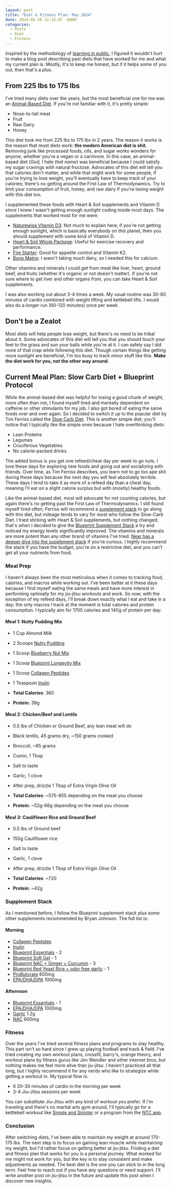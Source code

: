 ```yaml
---
layout: post
title: "Diet & Fitness Plan: May 2024"
date: 2024-05-26 12:33:07 -0800
categories:
  - Posts
  - Diet
  - Fitness
---
```


Inspired by the methodology of [learning in public](https://www.swyx.io/learn-in-public), I figured it wouldn't hurt to make a blog post describing past diets that have worked for me and what my current plan is. Mostly, it's to keep me honest, but if it helps some of you out, then that's a plus.

## From 225 lbs to 175 lbs

I've tried many diets over the years, but the most beneficial one for me was an [Animal-Based Diet](https://www.paulsaladinomd.co/ab-guide). If you're not familiar with it, it's pretty simple:

- Nose-to-tail meat
- Fruit
- Raw Dairy
- Honey

This diet took me from 225 lbs to 175 lbs in 2 years. The reason it works is the reason that most diets work: **the modern American diet is shit.** Removing junk like processed foods, oils, and sugar works wonders for anyone, whether you're a vegan or a carnivore. In this case, an animal-based diet (_God, I hate that name_) was beneficial because I could satisfy my sugar cravings with natural fructose. Advocates of this diet will tell you that calories don't matter, and while that might work for some people, if you're trying to lose weight, you'll eventually have to keep track of your calories; there's no getting around the First Law of Thermodynamics. Try to limit your consumption of fruit, honey, and raw dairy if you're losing weight with this diet too.

I supplemented these foods with Heart & Soil supplements and Vitamin D since I knew I wasn't getting enough sunlight coding inside most days. The supplements that worked most for me were:

- [Naturewise Vitamin D3](https://www.amazon.com/dp/B01J2ZA8HI?amp=&crid=73ZVZ516WIMW&amp=&sprefix=vitamind+d): Not much to explain here; if you're not getting enough sunlight, which is basically everybody on this planet, then you should supplement with some kind of Vitamin D.
- [Heart & Soil Whole Package](https://shop.heartandsoil.co/products/whole-package): Useful for exercise recovery and performance.
- [Fire Starter](https://shop.heartandsoil.co/products/fire-starter): Good for appetite control and Vitamin K2.
- [Bone Matrix](https://shop.heartandsoil.co/products/bone-matrix): I wasn't taking much dairy, so I needed this for calcium.

Other vitamins and minerals I could get from meat like liver, heart, ground beef, and fruits (whether it's organic or not doesn't matter). If you're not sure where to get liver and other organs from, you can take Heart & Soil supplements.

I was also working out about 3-4 times a week. My usual routine was 30-60 minutes of cardio combined with weight lifting and kettlebell lifts. I would also do a longer run (60-120 minutes) once per week.

## Don't be a Zealot

Most diets will help people lose weight, but there's no need to be tribal about it. Some advocates of this diet will tell you that you should touch your feet to the grass and sun your balls while you're at it. I can safely say I did none of that crap while following this diet. Though certain things like getting more sunlight are beneficial, I'm too busy to track minor stuff like this. **Make the diet work for you, not the other way around.**

## Current Meal Plan: Slow Carb Diet + Blueprint Protocol

While the animal-based diet was helpful for losing a good chunk of weight, more often than not, I found myself tired and mentally dependent on caffeine or other stimulants for my job. I also got bored of eating the same foods over and over again. So I decided to switch it up to the popular diet by Tim Ferriss called the [Slow Carb Diet](https://tim.blog/wp-content/uploads/2019/07/tim_ferriss_the-4-hour-chef_one_pager_slow_carb_diet.pdf). This is another simple diet; you'll notice that I typically like the simple ones because I hate overthinking diets:

- Lean Proteins
- Legumes
- Cruciferous Vegetables
- No calorie-packed drinks

The added bonus is you get one refeed/cheat day per week to go nuts. I love these days for exploring new foods and going out and socializing with friends. Over time, as Tim Ferriss describes, you learn not to go too ape shit during these days because the next day you will feel absolutely terrible. These days I tend to take it as more of a refeed day than a cheat day, meaning I'll eat on a slight calorie surplus but with (mostly) healthy foods.

Like the animal-based diet, most will advocate for not counting calories, but again there's no getting past the First Law of Thermodynamics. I still found myself tired often; Ferriss will recommend a [supplement stack](https://tim.blog/pagg/) to go along with this diet, but mileage tends to vary for most who follow the Slow-Carb Diet. I tried sticking with Heart & Soil supplements, but nothing changed; that's when I decided to give the [Blueprint Supplement Stack](https://blueprint.bryanjohnson.com/products/supplement-stack) a try and noticed my energy levels significantly improved. The vitamins and minerals are more potent than any other brand of vitamins I've tried. [Near has a deeper dive into the supplement stack](https://near.blog/blueprint-1-0-review/) if you're curious. I highly recommend the stack if you have the budget, you're on a restrictive diet, and you can't get all your nutrients from food.

### Meal Prep

I haven't always been the most meticulous when it comes to tracking food, calories, and macros while working out. I've been better at it these days because I find myself eating the same meals and have more interest in performing optimally for my jiu-jitsu workouts and work. So now, with the exception of my refeed days, I'll break down exactly what I eat and take in a day; the only macros I track at the moment is total calories and protein consumption. I typically aim for 1700 calories and 140g of protein per day:

#### Meal 1: Nutty Pudding Mix

- 1 Cup Almond Milk
- 2 Scoops [Nutty Pudding](https://blueprint.bryanjohnson.com/products/nutty-pudding-protein-mix)
- 1 Scoop [Blueberry Nut Mix](https://blueprint.bryanjohnson.com/products/nutty-pudding-fruit-and-nut-mix)
- 1 Scoop [Blueprint Longevity Mix](https://blueprint.bryanjohnson.com/products/longevity-blend-multinutrient-drink-mix-blood-orange-flavor)
- 1 Scoop [Collagen Peptides](https://www.amazon.com/dp/B07G4KT75S/?coliid=ITQMOQMR6CJMP&colid=OCRLL2WUBBTJ)
- 1 Teaspoon [Inulin](https://www.amazon.com/dp/B07X4LMF6L/?coliid=I3K0SNSWLQ4JY1&colid=OCRLL2WUBBTJ)

- **Total Calories**: 360
- **Protein**: 39g

#### Meal 2: Chicken/Beef and Lentils

- 0.5 lbs of Chicken or Ground Beef, any lean meat will do
- Black lentils, 45 grams dry, ~150 grams cooked
- Broccoli, ~85 grams
- Cumin, 1 Tbsp
- Salt to taste
- Garlic, 1 clove
- After prep, drizzle 1 Tbsp of Extra Virgin Olive Oil

- **Total Calories**: ~575-855 depending on the meat you choose
- **Protein**: ~52g-66g depending on the meat you choose

#### Meal 3: Cauliflower Rice and Ground Beef

- 0.5 lbs of Ground beef
- 150g Cauliflower rice
- Salt to taste
- Garlic, 1 clove
- After prep, drizzle 1 Tbsp of Extra Virgin Olive Oil

- **Total Calories**: ~720
- **Protein**: ~42g

### Supplement Stack

As I mentioned before, I follow the Blueprint supplement stack plus some other supplements recommended by Bryan Johnson. The full list is:

#### Morning

- [Collagen Peptides](https://www.amazon.com/dp/B07G4KT75S/?coliid=ITQMOQMR6CJMP&colid=OCRLL2WUBBTJ)
- [Inulin](https://www.amazon.com/dp/B07X4LMF6L/?coliid=I3K0SNSWLQ4JY1&colid=OCRLL2WUBBTJ)
- [Blueprint Essentials](https://blueprint.bryanjohnson.com/products/essentials-capsules) - 2
- [Blueprint Soft Gel](https://blueprint.bryanjohnson.com/products/essential-softgels) - 1
- [Blueprint NAC + Ginger + Curcumin](https://blueprint.bryanjohnson.com/products/nac-ginger-capsules) - 3
- [Blueprint Red Yeast Rice + odor free garlic](https://blueprint.bryanjohnson.com/products/red-yeast-rice-garlic-capsules) - 1
- [ProButyrate](https://www.amazon.com/dp/B075BRR1JJ/?coliid=I1TE1I70BTAH5G&colid=OCRLL2WUBBTJ) 600mg
- [EPA/DHA/DPA](https://www.amazon.com/dp/B00OZI7BVE/?coliid=IT5B0J75YGD4&colid=OCRLL2WUBBTJ) 1000mg

#### Afternoon

- [Blueprint Essentials](https://blueprint.bryanjohnson.com/products/essentials-capsules) - 1
- [EPA/DHA/DPA](https://www.amazon.com/dp/B00OZI7BVE/?coliid=IT5B0J75YGD4&colid=OCRLL2WUBBTJ) 1000mg
- [Garlic](https://www.amazon.com/dp/B00012NGIA/?coliid=I37IAT6O76QJTB&colid=OCRLL2WUBBTJ) 1.2g
- [NAC](https://www.amazon.com/dp/B008ML8D4O/?coliid=I2EEUZSX5B8EO7&colid=OCRLL2WUBBTJ) 600mg

### Fitness

Over the years I've tried several fitness plans and programs to stay healthy. This part isn't so hard since I grew up playing football and track & field. I've tried creating my own workout plans, crossfit, barry's, orange theory, and workout plans by fitness gurus like Jim Wendler and other internet bros, but nothing makes me feel more alive than jiu-jitsu. I haven't practiced all that long, but I highly recommend it for any nerds who like to strategize while getting a workout in. My typical flow is:

- 6 20-30 minutes of cardio in the morning per week
- 3-4 Jiu-Jitsu sessions per week

You can substitute Jiu-Jitsu with any kind of workout you prefer. If I'm traveling and there's no martial arts gym around, I'll typically go for a kettlebell workout like [Simple and Sinister](https://www.amazon.com/Kettlebell-Simple-Sinister-Revised-Updated/dp/0989892433?dib_tag=se&dib=eyJ2IjoiMSJ9.fdSMQgWAAMrno6xOOW59RkjDnErlcmS4x8NAQwNK1iur4RVKMXENWV1RMc4OIuvjKRCg1G6CNGn-54Lh3OUKEvnRNKNnwZ37qCcL5HwWi2h9mJiaIA6-E8uGY0T_EbBj_3sz-DJQ7uZqGj_8o21fey9XmL5qaVVw6OjFhv6SNjvnw08kFxzaW3TGyRSfDKCXJEzxpewR8AOP0oxedN_K0M04chj4yIbvRMOg5V7yqk0.PKQhgDLEUXU1cqbxDP4cx0uOlKI77b7maj8R-gheFuQ&qid=1716766839&sr=8-1) or a program from the [NTC app](https://www.nike.com/ntc-app).

### Conclusion

After switching diets, I've been able to maintain my weight at around 170-175 lbs. The next step is to focus on gaining lean muscle while maintaining my weight, but I'd rather focus on getting better at jiu-jitsu. Finding a diet and fitness plan that works for you is a personal journey. What worked for me might not work for you, but the key is to stay consistent and make adjustments as needed. The best diet is the one you can stick to in the long term. Feel free to reach out if you have any questions or need support. I'll write another post on jiu-jitsu in the future and update this post when I discover new insights.
